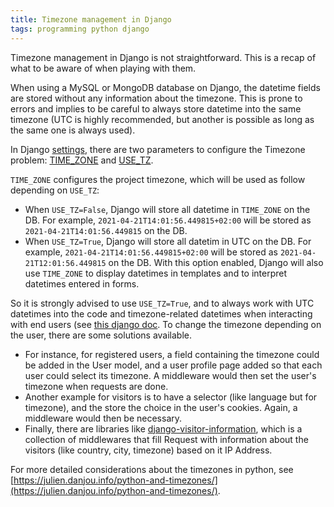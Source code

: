 ```yaml
---
title: Timezone management in Django
tags: programming python django
---
```


Timezone management in Django is not straightforward. This is a recap of what to be aware of when playing with them.

<!--more-->

When using a MySQL or MongoDB database on Django, the datetime fields are stored without any information about the timezone. 
This is prone to errors and implies to be careful to always store datetime into the same timezone (UTC is highly recommended, but another is possible as long as the same one is always used).

In Django [settings](https://docs.djangoproject.com/en/3.1/ref/settings), there are two parameters to configure the Timezone problem: [TIME_ZONE](https://docs.djangoproject.com/en/3.1/ref/settings/#std:setting-TIME_ZONE) and [USE_TZ](https://docs.djangoproject.com/en/3.1/ref/settings/#use-tz).

`TIME_ZONE` configures the project timezone, which will be used as follow depending on `USE_TZ`:
* When `USE_TZ=False`, Django will store all datetime in `TIME_ZONE` on the DB. For example, `2021-04-21T14:01:56.449815+02:00` will be stored as `2021-04-21T14:01:56.449815` on the DB.
* When `USE_TZ=True`, Django will store all datetim in UTC on the DB. For example, `2021-04-21T14:01:56.449815+02:00` will be stored as `2021-04-21T12:01:56.449815` on the DB. 
  With this option enabled, Django will also use `TIME_ZONE` to display datetimes in templates and to interpret datetimes entered in forms.

So it is strongly advised to use `USE_TZ=True`, and to always work with UTC datetimes into the code and timezone-related datetimes when interacting with end users (see [this django doc](https://docs.djangoproject.com/en/3.2/topics/i18n/timezones/). To change the timezone depending on the user, there are some solutions available. 
* For instance, for registered users, a field containing the timezone could be added in the User model, and a user profile page added so that each user could select its timezone. A middleware would then set the user's timezone when requests are done.
* Another example for visitors is to have a selector (like language but for timezone), and the store the choice in the user's cookies. Again, a middleware would then be necessary.
* Finally, there are libraries like [django-visitor-information](https://github.com/Kami/django-visitor-information-middleware), which is a collection of middlewares that fill Request with information about the visitors (like country, city, timezone) based on it IP Address.

For more detailed considerations about the timezones in python, see [https://julien.danjou.info/python-and-timezones/](https://julien.danjou.info/python-and-timezones/).
